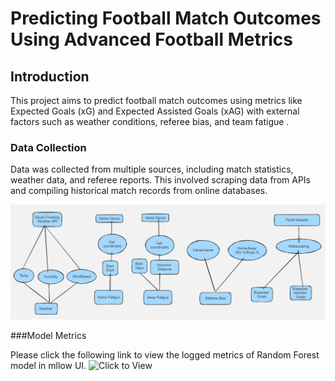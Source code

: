 # Predicting Football Match Outcomes Using Advanced Football Metrics


## Introduction

This project aims to predict football match outcomes using metrics like Expected Goals (xG) and Expected Assisted Goals (xAG) with external factors such as weather conditions, referee bias, and team fatigue .


### Data Collection

Data was collected from multiple sources, including match statistics, weather data, and referee reports. This involved scraping data from APIs and compiling historical match records from online databases.

![Data Collection](Images/DataCollection.png)



###Model Metrics


Please click the following link to view the logged metrics of Random Forest model in mllow UI.
![Click to View](https://dagshub.com/Dishant145/footballmlproject.mlflow/#/experiments/0/runs/461b3d20d679405083b6a8e1de2daf8c)




